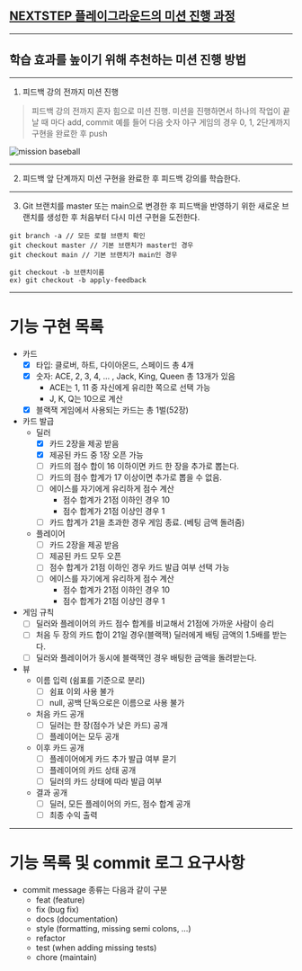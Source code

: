## [NEXTSTEP 플레이그라운드의 미션 진행 과정](https://github.com/next-step/nextstep-docs/blob/master/playground/README.md)

---
## 학습 효과를 높이기 위해 추천하는 미션 진행 방법

---
1. 피드백 강의 전까지 미션 진행 
> 피드백 강의 전까지 혼자 힘으로 미션 진행. 미션을 진행하면서 하나의 작업이 끝날 때 마다 add, commit
> 예를 들어 다음 숫자 야구 게임의 경우 0, 1, 2단계까지 구현을 완료한 후 push

![mission baseball](https://raw.githubusercontent.com/next-step/nextstep-docs/master/playground/images/mission_baseball.png)

---
2. 피드백 앞 단계까지 미션 구현을 완료한 후 피드백 강의를 학습한다.

---
3. Git 브랜치를 master 또는 main으로 변경한 후 피드백을 반영하기 위한 새로운 브랜치를 생성한 후 처음부터 다시 미션 구현을 도전한다.

```
git branch -a // 모든 로컬 브랜치 확인
git checkout master // 기본 브랜치가 master인 경우
git checkout main // 기본 브랜치가 main인 경우

git checkout -b 브랜치이름
ex) git checkout -b apply-feedback
```

-----
# 기능 구현 목록

* 카드
  * [x] 타입: 클로버, 하트, 다이아몬드, 스페이드 총 4개
  * [x] 숫자: ACE, 2, 3, 4, ... , Jack, King, Queen 총 13개가 있음
    * ACE는 1, 11 중 자신에게 유리한 쪽으로 선택 가능
    * J, K, Q는 10으로 계산
  * [x] 블랙잭 게임에서 사용되는 카드는 총 1벌(52장)
  
* 카드 발급
  * 딜러
    * [x] 카드 2장을 제공 받음
    * [x] 제공된 카드 중 1장 오픈 가능
    * [ ] 카드의 점수 합이 16 이하이면 카드 한 장을 추가로 뽑는다.
    * [ ] 카드의 점수 합계가 17 이상이면 추가로 뽑을 수 없음.
    * [ ] 에이스를 자기에게 유리하게 점수 계산
      * 점수 합계가 21점 이하인 경우 10
      * 점수 합계가 21점 이상인 경우 1
    * [ ] 카드 합계가 21을 초과한 경우 게임 종료. (베팅 금액 돌려줌)
  * 플레이어
    * [ ] 카드 2장을 제공 받음
    * [ ] 제공된 카드 모두 오픈
    * [ ] 점수 합계가 21점 이하인 경우 카드 발급 여부 선택 가능
    * [ ] 에이스를 자기에게 유리하게 점수 계산
      * 점수 합계가 21점 이하인 경우 10
      * 점수 합계가 21점 이상인 경우 1
* 게임 규칙
  * [ ] 딜러와 플레이어의 카드 점수 합계를 비교해서 21점에 가까운 사람이 승리
  * [ ] 처음 두 장의 카드 합이 21일 경우(블랙잭) 딜러에게 배팅 금액의 1.5배를 받는다.
  * [ ] 딜러와 플레이어가 동시에 블랙잭인 경우 배팅한 금액을 돌려받는다.
* 뷰
  * 이름 입력 (쉼표를 기준으로 분리)
    * [ ] 쉼표 이외 사용 불가
    * [ ] null, 공백 단독으로은 이름으로 사용 불가
  * 처음 카드 공개
    * [ ] 딜러는 한 장(점수가 낮은 카드) 공개
    * [ ] 플레이어는 모두 공개
  * 이후 카드 공개
    * [ ] 플레이어에게 카드 추가 발급 여부 묻기
    * [ ] 플레이어의 카드 상태 공개
    * [ ] 딜러의 카드 상태에 따라 발급 여부
  * 결과 공개
    * [ ] 딜러, 모든 플레이어의 카드, 점수 합계 공개
    * [ ] 최종 수익 출력

---
# 기능 목록 및 commit 로그 요구사항
* commit message 종류는 다음과 같이 구분
  * feat (feature)  
  * fix (bug fix)  
  * docs (documentation)  
  * style (formatting, missing semi colons, …)  
  * refactor  
  * test (when adding missing tests)  
  * chore (maintain)  